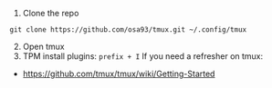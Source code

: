 1. Clone the repo
```
git clone https://github.com/osa93/tmux.git ~/.config/tmux
```
2. Open tmux
3. TPM install plugins: `prefix + I`
If you need a refresher on tmux:
* https://github.com/tmux/tmux/wiki/Getting-Started
